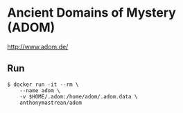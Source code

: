 # Ancient Domains of Mystery (ADOM)

http://www.adom.de/

## Run

```
$ docker run -it --rm \
    --name adom \
    -v $HOME/.adom:/home/adom/.adom.data \
    anthonymastrean/adom
```
